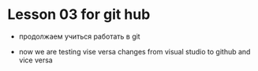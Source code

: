 # Lesson 03 for git hub

* продолжаем учиться работать в git

* now we are testing vise versa changes from visual studio to github and vice versa

